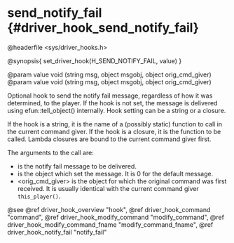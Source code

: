 send_notify_fail {#driver_hook_send_notify_fail}
================================================
@headerfile <sys/driver_hooks.h>

@synopsis{
set_driver_hook(H_SEND_NOTIFY_FAIL, value)
}

@param value void <name>(string msg, object msgobj, object orig_cmd_giver)
@param value void <closure>(string msg, object msgobj, object orig_cmd_giver)

Optional hook to send the notify fail message, regardless of how it was determined, to the player. If the hook is not set, the message is delivered using efun::tell_object() internally. Hook setting can be a string or a closure.

If the hook is a string, it is the name of a (possibly static) function to call in the current command giver. If the hook is a closure, it is the function to be called. Lambda closures are bound to the current command giver first.

The arguments to the call are:
- <msg> is the notify fail message to be delivered.
- <msgobj> is the object which set the message. It is 0 for the default message.
- <orig_cmd_giver> is the object for which the original command was first received. It is usually identical with the current command giver `this_player()`.

@see @ref driver_hook_overview "hook", @ref driver_hook_command "command", @ref driver_hook_modify_command "modify_command", @ref driver_hook_modify_command_fname "modify_command_fname", @ref driver_hook_notify_fail "notify_fail"
